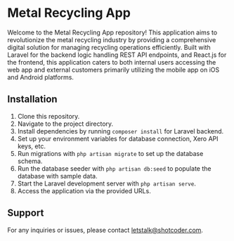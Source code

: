 # Metal Recycling App

Welcome to the Metal Recycling App repository! This application aims to revolutionize the metal recycling industry by providing a comprehensive digital solution for managing recycling operations efficiently. Built with Laravel for the backend logic handling REST API endpoints, and React.js for the frontend, this application caters to both internal users accessing the web app and external customers primarily utilizing the mobile app on iOS and Android platforms.

## Installation

1. Clone this repository.
2. Navigate to the project directory.
3. Install dependencies by running `composer install` for Laravel backend.
4. Set up your environment variables for database connection, Xero API keys, etc.
5. Run migrations with `php artisan migrate` to set up the database schema.
6. Run the database seeder with `php artisan db:seed` to populate the database with sample data.
7. Start the Laravel development server with `php artisan serve`.
8. Access the application via the provided URLs.

## Support

For any inquiries or issues, please contact letstalk@shotcoder.com.
